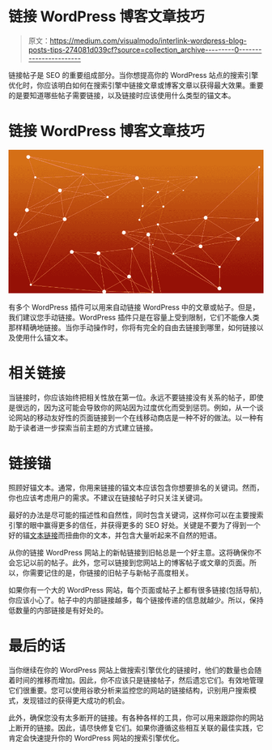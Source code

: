 # 链接 WordPress 博客文章技巧

> 原文：<https://medium.com/visualmodo/interlink-wordpress-blog-posts-tips-274081d039cf?source=collection_archive---------0----------------------->

链接帖子是 SEO 的重要组成部分。当你想提高你的 WordPress 站点的搜索引擎优化时，你应该明白如何在搜索引擎中链接文章或博客文章以获得最大效果。重要的是要知道哪些帖子需要链接，以及链接时应该使用什么类型的锚文本。

# 链接 WordPress 博客文章技巧

![](img/84c439726a045d96045812c12de1aede.png)

有多个 WordPress 插件可以用来自动链接 WordPress 中的文章或帖子。但是，我们建议您手动链接。WordPress 插件只是在容量上受到限制，它们不能像人类那样精确地链接。当你手动操作时，你将有完全的自由去链接到哪里，如何链接以及使用什么锚文本。

# 相关链接

当链接时，你应该始终把相关性放在第一位。永远不要链接没有关系的帖子，即使是很远的，因为这可能会导致你的网站因为过度优化而受到惩罚。例如，从一个谈论网站的移动友好性的页面链接到一个在线移动商店是一种不好的做法。以一种有助于读者进一步探索当前主题的方式建立链接。

# 链接锚

照顾好锚文本。通常，你用来链接的锚文本应该包含你想要排名的关键词。然而，你也应该考虑用户的需求。不建议在链接帖子时只关注关键词。

最好的办法是尽可能的描述性和自然性，同时包含关键词，这样你可以在主要搜索引擎的眼中赢得更多的信任，并获得更多的 SEO 好处。关键是不要为了得到一个好的锚[文本链接](https://visualmodo.com/track-website-outbound-links/)而扭曲你的文本，并包含大量听起来不自然的短语。

从你的链接 WordPress 网站上的新帖链接到旧帖总是一个好主意。这将确保你不会忘记以前的帖子。此外，您可以链接到您网站上的博客帖子或文章的页面。所以，你需要记住的是，你链接的旧帖子与新帖子高度相关。

如果你有一个大的 WordPress 网站，每个页面或帖子上都有很多链接(包括导航),你应该小心了。帖子中的内部链接越多，每个链接传递的信息就越少。所以，保持低数量的内部链接是有好处的。

# 最后的话

当你继续在你的 WordPress 网站上做搜索引擎优化的链接时，他们的数量也会随着时间的推移而增加。因此，你不应该只是链接帖子，然后遗忘它们。有效地管理它们很重要。您可以使用谷歌分析来监控您的网站的链接结构，识别用户搜索模式，发现错过的获得更大成功的机会。

此外，确保您没有太多断开的链接。有各种各样的工具，你可以用来跟踪你的网站上断开的链接。因此，请尽快修复它们。如果你遵循这些相互关联的最佳实践，它肯定会快速提升你的 WordPress 网站的搜索引擎优化。